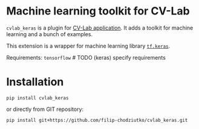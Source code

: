 # Machine learning toolkit for CV-Lab

`cvlab_keras` is a plugin for [CV-Lab application](https://github.com/cvlab-ai/cvlab). 
It adds a toolkit for machine learning and a bunch of examples.

This extension is a wrapper for machine learning library 
[`tf.keras`](https://www.tensorflow.org/api_docs/python/tf/keras).

Requirements: `tensorflow` # TODO (keras) specify requirements 

# Installation

`pip install cvlab_keras`

or directly from GIT repository:

`pip install git+https://github.com/filip-chodziutko/cvlab_keras.git`
